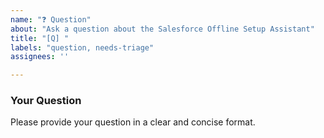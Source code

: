 ```yaml
---
name: "❓ Question"
about: "Ask a question about the Salesforce Offline Setup Assistant"
title: "[Q] "
labels: "question, needs-triage"
assignees: ''

---
```


### Your Question
Please provide your question in a clear and concise format. 